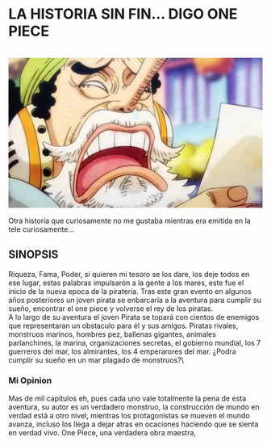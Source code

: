 # LA HISTORIA SIN FIN... DIGO ONE PIECE
\
![EL ONE PIECE ES REAAAL](../img/Ussop.jpg)

Otra historia que curiosamente no me gustaba mientras era emitida en la tele curiosamente...

## SINOPSIS
Riqueza, Fama, Poder, si quieren mi tesoro se los dare, los deje todos en ese lugar, estas palabras impulsarón a la gente a los mares, este fue el inicio de la nueva epoca de la pirateria.
Tras este gran evento en algunos años posteriores un joven pirata se enbarcaría a la aventura para cumplir su sueño, encontrar el one piece y volverse el rey de los piratas. \
A lo largo de su aventura el joven Pirata se topará con cientos de enemigos que representaran un obstaculo para él y sus amigos. Piratas rivales, monstruos marinos, hombres pez, ballenas gigantes, animales parlanchines, la marina, organizaciones secretas, el gobierno mundial, los 7 guerreros del mar, los almirantes, los 4 emperarores del mar. ¿Podra cumplir su sueño en un mar plagado de monstruos?\
### Mi Opinion
Mas de mil capitulos eh, pues cada uno vale totalmente la pena de esta aventura, su autor es un verdadero monstruo, la construcción de mundo en verdad está a otro nivel, mientras los protagonistas se mueven el mundo avanza, incluso los llega a dejar atras en ocaciones haciendo que se sienta en verdad vivo. One Piece, una verdadera obra maestra,